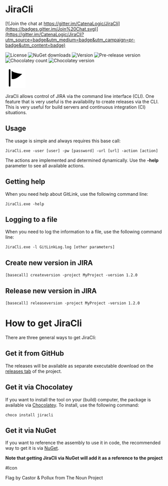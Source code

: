 JiraCli
============

[![Join the chat at https://gitter.im/CatenaLogic/JiraCli](https://badges.gitter.im/Join%20Chat.svg)](https://gitter.im/CatenaLogic/JiraCli?utm_source=badge&utm_medium=badge&utm_campaign=pr-badge&utm_content=badge)

![License](https://img.shields.io/github/license/catenalogic/jiracli.svg)
![NuGet downloads](https://img.shields.io/nuget/dt/jiracli.svg)
![Version](https://img.shields.io/nuget/v/jiracli.svg)
![Pre-release version](https://img.shields.io/nuget/vpre/jiracli.svg)
![Chocolatey count](https://img.shields.io/chocolatey/dt/jiracli.svg)
![Chocolatey version](https://img.shields.io/chocolatey/v/jiracli.svg)

![JiraCli](design/logo/logo_64.png)

JiraCli allows control of JIRA via the command line interface (CLI). One feature that is very useful is the availability to create releases via the CLI. This is very useful for build servers and continuous integration (CI) situations. 


## Usage

The usage is simple and always requires this base call:

    JiraCli.exe -user [user] -pw [password] -url [url] -action [action]

The actions are implemented and determined dynamically. Use the **-help** parameter to see all available actions.

## Getting help

When you need help about GitLink, use the following command line:

    JiraCli.exe -help

## Logging to a file ##

When you need to log the information to a file, use the following command line:

    JiraCli.exe -l GitLinkLog.log [other parameters]


## Create new version in JIRA

	[basecall] createversion -project MyProject -version 1.2.0 

## Release new version in JIRA

	[basecall] releaseversion -project MyProject -version 1.2.0 

# How to get JiraCli #

There are three general ways to get JiraCli:

## Get it from GitHub ##

The releases will be available as separate executable download on the [releases tab](https://github.com/CatenaLogic/JiraCli/releases) of the project.

## Get it via Chocolatey ##

If you want to install the tool on your (build) computer, the package is available via <a href="https://chocolatey.org/" target="_blank">Chocolatey</a>. To install, use the following command:

    choco install jiracli

## Get it via NuGet ##

If you want to reference the assembly to use it in code, the recommended way to get it is via <a href="http://www.nuget.org/" target="_blank">NuGet</a>. 

**Note that getting JiraCli via NuGet will add it as a reference to the project**

#Icon

Flag by Castor & Pollux from The Noun Project

